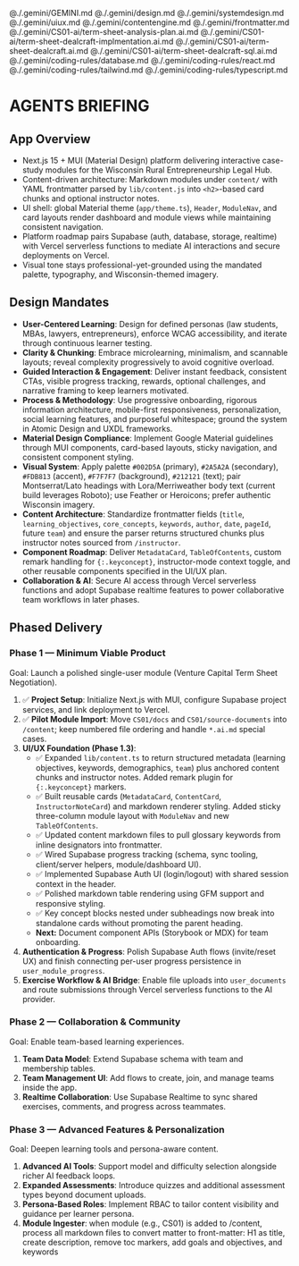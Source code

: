 @./.gemini/GEMINI.md
@./.gemini/design.md
@./.gemini/systemdesign.md
@./.gemini/uiux.md
@./.gemini/contentengine.md
@./.gemini/frontmatter.md
@./.gemini/CS01-ai/term-sheet-analysis-plan.ai.md
@./.gemini/CS01-ai/term-sheet-dealcraft-implmentation.ai.md
@./.gemini/CS01-ai/term-sheet-dealcraft.ai.md
@./.gemini/CS01-ai/term-sheet-dealcraft-sql.ai.md
@./.gemini/coding-rules/database.md
@./.gemini/coding-rules/react.md
@./.gemini/coding-rules/tailwind.md
@./.gemini/coding-rules/typescript.md

# AGENTS BRIEFING

## App Overview
- Next.js 15 + MUI (Material Design) platform delivering interactive case-study modules for the Wisconsin Rural Entrepreneurship Legal Hub.
- Content-driven architecture: Markdown modules under `content/` with YAML frontmatter parsed by `lib/content.js` into `<h2>`-based card chunks and optional instructor notes.
- UI shell: global Material theme (`app/theme.ts`), `Header`, `ModuleNav`, and card layouts render dashboard and module views while maintaining consistent navigation.
- Platform roadmap pairs Supabase (auth, database, storage, realtime) with Vercel serverless functions to mediate AI interactions and secure deployments on Vercel.
- Visual tone stays professional-yet-grounded using the mandated palette, typography, and Wisconsin-themed imagery.

## Design Mandates
- **User-Centered Learning**: Design for defined personas (law students, MBAs, lawyers, entrepreneurs), enforce WCAG accessibility, and iterate through continuous learner testing.
- **Clarity & Chunking**: Embrace microlearning, minimalism, and scannable layouts; reveal complexity progressively to avoid cognitive overload.
- **Guided Interaction & Engagement**: Deliver instant feedback, consistent CTAs, visible progress tracking, rewards, optional challenges, and narrative framing to keep learners motivated.
- **Process & Methodology**: Use progressive onboarding, rigorous information architecture, mobile-first responsiveness, personalization, social learning features, and purposeful whitespace; ground the system in Atomic Design and UXDL frameworks.
- **Material Design Compliance**: Implement Google Material guidelines through MUI components, card-based layouts, sticky navigation, and consistent component styling.
- **Visual System**: Apply palette `#002D5A` (primary), `#2A5A2A` (secondary), `#FDB813` (accent), `#F7F7F7` (background), `#212121` (text); pair Montserrat/Lato headings with Lora/Merriweather body text (current build leverages Roboto); use Feather or Heroicons; prefer authentic Wisconsin imagery.
- **Content Architecture**: Standardize frontmatter fields (`title`, `learning_objectives`, `core_concepts`, `keywords`, `author`, `date`, `pageId`, future `team`) and ensure the parser returns structured chunks plus instructor notes sourced from `/instructor`.
- **Component Roadmap**: Deliver `MetadataCard`, `TableOfContents`, custom remark handling for `{:.keyconcept}`, instructor-mode context toggle, and other reusable components specified in the UI/UX plan.
- **Collaboration & AI**: Secure AI access through Vercel serverless functions and adopt Supabase realtime features to power collaborative team workflows in later phases.

## Phased Delivery
### Phase 1 — Minimum Viable Product
Goal: Launch a polished single-user module (Venture Capital Term Sheet Negotiation).
1. ✅ **Project Setup**: Initialize Next.js with MUI, configure Supabase project services, and link deployment to Vercel.
2. ✅ **Pilot Module Import**: Move `CS01/docs` and `CS01/source-documents` into `/content`; keep numbered file ordering and handle `*.ai.md` special cases.
3. **UI/UX Foundation (Phase 1.3)**:
   - ✅ Expanded `lib/content.ts` to return structured metadata (learning objectives, keywords, demographics, `team`) plus anchored content chunks and instructor notes. Added remark plugin for `{:.keyconcept}` markers.
   - ✅ Built reusable cards (`MetadataCard`, `ContentCard`, `InstructorNoteCard`) and markdown renderer styling. Added sticky three-column module layout with `ModuleNav` and new `TableOfContents`.
   - ✅ Updated content markdown files to pull glossary keywords from inline designators into frontmatter.
   - ✅ Wired Supabase progress tracking (schema, sync tooling, client/server helpers, module/dashboard UI).
   - ✅ Implemented Supabase Auth UI (login/logout) with shared session context in the header.
   - ✅ Polished markdown table rendering using GFM support and responsive styling.
   - ✅ Key concept blocks nested under subheadings now break into standalone cards without promoting the parent heading.
   - **Next:** Document component APIs (Storybook or MDX) for team onboarding.
4. **Authentication & Progress**: Polish Supabase Auth flows (invite/reset UX) and finish connecting per-user progress persistence in `user_module_progress`.
5. **Exercise Workflow & AI Bridge**: Enable file uploads into `user_documents` and route submissions through Vercel serverless functions to the AI provider.

### Phase 2 — Collaboration & Community
Goal: Enable team-based learning experiences.
1. **Team Data Model**: Extend Supabase schema with team and membership tables.
2. **Team Management UI**: Add flows to create, join, and manage teams inside the app.
3. **Realtime Collaboration**: Use Supabase Realtime to sync shared exercises, comments, and progress across teammates.

### Phase 3 — Advanced Features & Personalization
Goal: Deepen learning tools and persona-aware content.
1. **Advanced AI Tools**: Support model and difficulty selection alongside richer AI feedback loops.
2. **Expanded Assessments**: Introduce quizzes and additional assessment types beyond document uploads.
3. **Persona-Based Roles**: Implement RBAC to tailor content visibility and guidance per learner persona.
4. **Module Ingester**: when module (e.g., CS01) is added to /content, process all markdown files to convert matter to front-matter: H1 as title, create description, remove toc markers, add goals and objectives, and keywords
